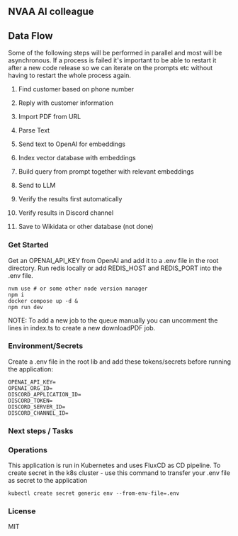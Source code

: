 ## NVAA AI colleague

## Data Flow

Some of the following steps will be performed in parallel and most will be asynchronous. If a process is failed it's important to be able to restart it after a new code release so we can iterate on the prompts etc without having to restart the whole process again.

1. Find customer based on phone number
2. Reply with customer information

1. Import PDF from URL
2. Parse Text
3. Send text to OpenAI for embeddings
4. Index vector database with embeddings
5. Build query from prompt together with relevant embeddings
6. Send to LLM
7. Verify the results first automatically
8. Verify results in Discord channel
9. Save to Wikidata or other database (not done)

### Get Started

Get an OPENAI_API_KEY from OpenAI and add it to a .env file in the root directory. Run redis locally or add REDIS_HOST and REDIS_PORT into the .env file.

    nvm use # or some other node version manager
    npm i
    docker compose up -d &
    npm run dev

NOTE: To add a new job to the queue manually you can uncomment the lines in index.ts to create a new downloadPDF job.

### Environment/Secrets

Create a .env file in the root lib and add these tokens/secrets before running the application:

    OPENAI_API_KEY=
    OPENAI_ORG_ID=
    DISCORD_APPLICATION_ID=
    DISCORD_TOKEN=
    DISCORD_SERVER_ID=
    DISCORD_CHANNEL_ID=

### Next steps / Tasks

### Operations

This application is run in Kubernetes and uses FluxCD as CD pipeline. To create secret in the k8s cluster - use this command to transfer your .env file as secret to the application

    kubectl create secret generic env --from-env-file=.env

### License

MIT
